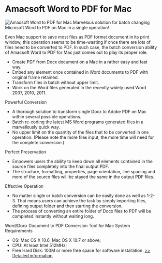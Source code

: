 # Amacsoft Word to PDF for Mac
![Amacsoft Word to PDF for Mac](https://mycommerce.akamaized.net/api/pimages/P300924573/BIG/300924573.PNG)
Marvelous solution for batch changing Microsoft Word to PDF on Mac in a single operation!

Even Mac support to save most files as PDF format document in its print window, this operation seems to be time-wasting if once there are lots of files need to be converted to PDF. In such case, the batch conversion ability of Amacsoft Word to PDF for Mac just comes out to play its proper role.

* Create PDF from Docx document on a Mac in a rather easy and fast way.
* Embed any element once contained in Word documents to PDF with original frame retained.
* Transform files in batch without upper limit.
* Work on the Word files generated in the recently widely used Word 2007, 2010, 2011.


Powerful Conversion

* A thorough solution to transform single Docx to Adobe PDF on Mac within several possible operations.
* Batch re-coding the latest MS Word programs generated files in a marvellously quick way.
* No upper limit on the quantity of the files that to be converted in one operation. (Please note the more files input, the more time will need for the complete conversion.)

Perfect Preservation

* Empowers users the ability to keep down all elements contained in the source files completely into the final output PDF.
* The structure, formatting, properties, page orientation, line spacing and more of the source files will be stayed the same in the output PDF files.

Effective Operation

* No matter single or batch conversion can be easily done as well as 1-2-3. That means users can achieve the task by simply importing files, defining output folder and then starting the conversion.
* The process of converting an entire folder of Docx files to PDF will be completed instantly without waiting long.

Word/Docx Document to PDF Conversion Tool for Mac System Requirements

* OS: Mac OS X 10.6, Mac OS X 10.7 or above;
* CPU: At least Intel 512MHz;
* Free Hard Disk: 100M or more free space for software installation.
[>> Detailed information](https://secure.shareit.com/shareit/product.html?productid=300924573&affiliateid=200057808)
